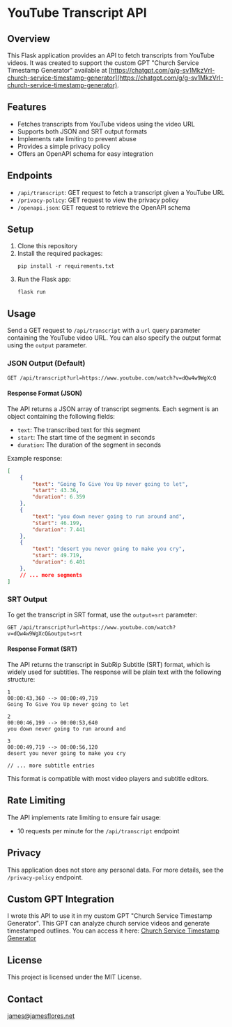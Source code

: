 # YouTube Transcript API

## Overview
This Flask application provides an API to fetch transcripts from YouTube videos. It was created to support the custom GPT "Church Service Timestamp Generator" available at [https://chatgpt.com/g/g-sv1MkzVrI-church-service-timestamp-generator](https://chatgpt.com/g/g-sv1MkzVrI-church-service-timestamp-generator).

## Features
- Fetches transcripts from YouTube videos using the video URL
- Supports both JSON and SRT output formats
- Implements rate limiting to prevent abuse
- Provides a simple privacy policy
- Offers an OpenAPI schema for easy integration

## Endpoints
- `/api/transcript`: GET request to fetch a transcript given a YouTube URL
- `/privacy-policy`: GET request to view the privacy policy
- `/openapi.json`: GET request to retrieve the OpenAPI schema

## Setup
1. Clone this repository
2. Install the required packages:
   ```
   pip install -r requirements.txt
   ```
3. Run the Flask app:
   ```
   flask run
   ```

## Usage

Send a GET request to `/api/transcript` with a `url` query parameter containing the YouTube video URL. You can also specify the output format using the `output` parameter.

### JSON Output (Default)

```
GET /api/transcript?url=https://www.youtube.com/watch?v=dQw4w9WgXcQ
```

#### Response Format (JSON)

The API returns a JSON array of transcript segments. Each segment is an object containing the following fields:

- `text`: The transcribed text for this segment
- `start`: The start time of the segment in seconds
- `duration`: The duration of the segment in seconds

Example response:

```json
[
    {
        "text": "Going To Give You Up never going to let",
        "start": 43.36,
        "duration": 6.359
    },
    {
        "text": "you down never going to run around and",
        "start": 46.199,
        "duration": 7.441
    },
    {
        "text": "desert you never going to make you cry",
        "start": 49.719,
        "duration": 6.401
    },
    // ... more segments
]
```

### SRT Output

To get the transcript in SRT format, use the `output=srt` parameter:

```
GET /api/transcript?url=https://www.youtube.com/watch?v=dQw4w9WgXcQ&output=srt
```

#### Response Format (SRT)

The API returns the transcript in SubRip Subtitle (SRT) format, which is widely used for subtitles. The response will be plain text with the following structure:

```
1
00:00:43,360 --> 00:00:49,719
Going To Give You Up never going to let

2
00:00:46,199 --> 00:00:53,640
you down never going to run around and

3
00:00:49,719 --> 00:00:56,120
desert you never going to make you cry

// ... more subtitle entries
```

This format is compatible with most video players and subtitle editors.

## Rate Limiting
The API implements rate limiting to ensure fair usage:
- 10 requests per minute for the `/api/transcript` endpoint

## Privacy
This application does not store any personal data. For more details, see the `/privacy-policy` endpoint.

## Custom GPT Integration
I wrote this API to use it in my custom GPT "Church Service Timestamp Generator". This GPT can analyze church service videos and generate timestamped outlines. You can access it here: [Church Service Timestamp Generator](https://chatgpt.com/g/g-sv1MkzVrI-church-service-timestamp-generator)

## License
This project is licensed under the MIT License.

## Contact
james@jamesflores.net